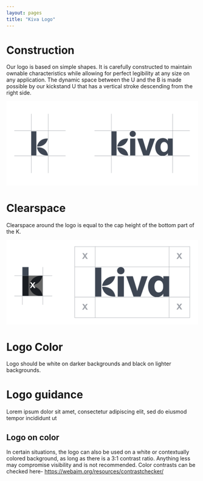 ```yaml
---
layout: pages
title: "Kiva Logo"
---
```

# Construction
Our logo is based on simple shapes. It is carefully constructed to maintain ownable characteristics while allowing for perfect legibility at any size on any application. The dynamic space between the U and the B is made possible by our kickstand U that has a vertical stroke descending from the right side.

![](/uploads/logo-construction.svg)

# Clearspace
Clearspace around the logo is equal to the cap height of the bottom part of the K.

![](/uploads/logo-clearspace.svg)

# Logo Color
Logo should be white on darker backgrounds and black on lighter backgrounds.

# Logo guidance
Lorem ipsum dolor sit amet, consectetur adipiscing elit, sed do eiusmod tempor incididunt ut

## Logo on color
In certain situations, the logo can also be used on a white or contextually colored background, as long as there is a 3:1 contrast ratio. Anything less may compromise visibility and is not recommended. Color contrasts can be checked here- https://webaim.org/resources/contrastchecker/
